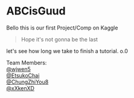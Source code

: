 # ABCisGuud

Bello this is our first Project/Comp on Kaggle  

> Hope it's not gonna be the last

let's see how long we take to finish a tutorial. o.0

Team Members:  
[@wjwen5](https://github.com/wjwen5)  
[@EtsukoChai](https://github.com/EtsukoChai)  
[@ChungZhiYou8](https://github.com/ChungZhiYou8)  
[@xXkenXD](https://github.com/xXkenXD)  
